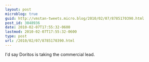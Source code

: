 ```yaml
---
layout: post
microblog: true
guid: http://vmstan-tweets.micro.blog/2010/02/07/8785170390.html
post_id: 3048936
date: 2010-02-07T17:55:32-0600
lastmod: 2010-02-07T17:55:32-0600
type: post
url: /2010/02/07/8785170390.html
---
```

I'd say Doritos is taking the commercial lead.
